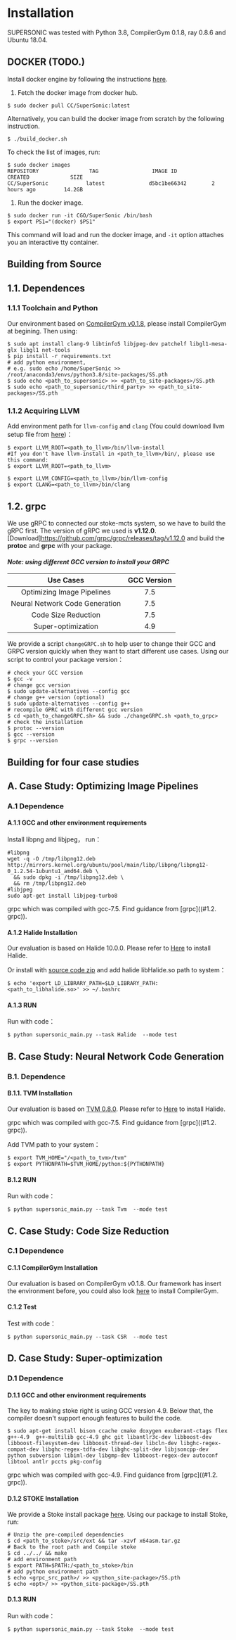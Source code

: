 # Installation

SUPERSONIC was tested with Python 3.8, CompilerGym 0.1.8, ray 0.8.6 and Ubuntu 18.04.

## DOCKER (TODO.)

Install docker engine by following the instructions [here](https://docs.docker.com/install/linux/docker-ce/ubuntu/).

1. Fetch the docker image from docker hub.

```
$ sudo docker pull CC/SuperSonic:latest
```

Alternatively, you can build the docker image from scratch by the following instruction.

```
$ ./build_docker.sh
```

To check the list of images, run:

```
$ sudo docker images
REPOSITORY                TAG                 IMAGE ID            CREATED             SIZE
CC/SuperSonic		     latest              d5bc1be66342        2 hours ago         14.2GB
```

1. Run the docker image.

```
$ sudo docker run -it CGO/SuperSonic /bin/bash
$ export PS1="(docker) $PS1"
```

This command will load and run the docker image, and `-it` option attaches you an interactive tty container.

## Building from Source

## 1.1. Dependences

### 1.1.1 Toolchain and Python

Our environment based on  [CompilerGym v0.1.8](https://github.com/facebookresearch/CompilerGym/tree/v0.1.8), please install CompilerGym at begining. Then using: 

```shell
$ sudo apt install clang-9 libtinfo5 libjpeg-dev patchelf libgl1-mesa-glx libgl1 net-tools
$ pip install -r requirements.txt
# add python environment, 
# e.g. sudo echo /home/SuperSonic >> /root/anaconda3/envs/python3.8/site-packages/SS.pth
$ sudo echo <path_to_supersonic> >> <path_to_site-packages>/SS.pth
$ sudo echo <path_to_supersonic/third_party> >> <path_to_site-packages>/SS.pth
```

### 1.1.2 Acquiring LLVM

Add environment path for `llvm-config` and `clang` (You could download llvm setup file from [here](https://releases.llvm.org/))：

```shell
$ export LLVM_ROOT=<path_to_llvm>/bin/llvm-install  
#If you don't have llvm-install in <path_to_llvm>/bin/, please use this command:
$ export LLVM_ROOT=<path_to_llvm>

$ export LLVM_CONFIG=<path_to_llvm>/bin/llvm-config
$ export CLANG=<path_to_llvm>/bin/clang
```

## 1.2. grpc

We use gRPC to connected our stoke-mcts system, so we have to build the gRPC first. The version of gRPC we used is **v1.12.0**. [Download]<https://github.com/grpc/grpc/releases/tag/v1.12.0> and build the **protoc** and **grpc** with your package.

#### ***Note: using different GCC version to install your GRPC***

|           Use Cases            | GCC Version |
| :----------------------------: | :---------: |
|   Optimizing Image Pipelines   |     7.5     |
| Neural Network Code Generation |     7.5     |
|      Code Size Reduction       |     7.5     |
|       Super-optimization       |     4.9     |

We provide a script `changeGRPC.sh` to help user to change their GCC and GRPC version quickly when they want to start different use cases.  Using our script to control your package version：

```shell
# check your GCC version
$ gcc -v
# change gcc version
$ sudo update-alternatives --config gcc
# change g++ version (optional)
$ sudo update-alternatives --config g++
# recompile GPRC with different gcc version
$ cd <path_to_changeGRPC.sh> && sudo ./changeGRPC.sh <path_to_grpc>
# check the installation
$ protoc --version
$ gcc --version
$ grpc --version
```



## Building for four case studies

## A. Case Study: Optimizing Image Pipelines

### A.1 Dependence

#### A.1.1 GCC and other environment requirements

Install libpng and libjpeg， run：

```shell
#libpng
wget -q -O /tmp/libpng12.deb http://mirrors.kernel.org/ubuntu/pool/main/libp/libpng/libpng12-0_1.2.54-1ubuntu1_amd64.deb \
  && sudo dpkg -i /tmp/libpng12.deb \
  && rm /tmp/libpng12.deb
#libjpeg
sudo apt-get install libjpeg-turbo8
```

grpc which was compiled with gcc-7.5. Find guidance from [grpc]((#1.2. grpc)).

#### A.1.2 Halide Installation

Our evaluation is based on Halide 10.0.0. Please refer to [Here](https://github.com/halide/Halide/tree/v10.0.0) to install Halide.

Or install with [source code zip](https://github.com/halide/Halide/releases/tag/v10.0.0)  and add halide libHalide.so path to system：

```shell
$ echo 'export LD_LIBRARY_PATH=$LD_LIBRARY_PATH:<path_to_libhalide.so>' >> ~/.bashrc
```

#### A.1.3 RUN

Run with code：

```shell 
$ python supersonic_main.py --task Halide  --mode test
```

## B. Case Study: Neural Network Code Generation

### B.1. Dependence

#### B.1.1. TVM Installation

Our evaluation is based on [TVM 0.8.0](https://tvm.apache.org/download). Please refer to [Here](https://tvm.apache.org/docs/install/from_source.html#developers-get-source-from-github) to install Halide.

grpc which was compiled with gcc-7.5. Find guidance from [grpc]((#1.2. grpc)).

Add TVM path to your system：

```shell
$ export TVM_HOME="/<path_to_tvm>/tvm"
$ export PYTHONPATH=$TVM_HOME/python:${PYTHONPATH}
```

#### B.1.2 RUN

Run with code：

```shell 
$ python supersonic_main.py --task Tvm  --mode test
```

## C. Case Study: Code Size Reduction

### C.1 Dependence

#### C.1.1 CompilerGym Installation

Our evaluation is based on CompilerGym v0.1.8. Our framework has insert the environment before, you could also look [here](https://github.com/facebookresearch/CompilerGym/tree/v0.1.8) to install CompilerGym. 

#### C.1.2 Test

Test with code：

```shell 
$ python supersonic_main.py --task CSR  --mode test
```

## D. Case Study: Super-optimization

### D.1 Dependence

#### D.1.1 GCC and other environment requirements

The key to making stoke right is using GCC version 4.9. Below that, the compiler doesn't support enough features to build the code.

```shell
$ sudo apt-get install bison ccache cmake doxygen exuberant-ctags flex g++-4.9  g++-multilib gcc-4.9 ghc git libantlr3c-dev libboost-dev libboost-filesystem-dev libboost-thread-dev libcln-dev libghc-regex-compat-dev libghc-regex-tdfa-dev libghc-split-dev libjsoncpp-dev python subversion libiml-dev libgmp-dev libboost-regex-dev autoconf libtool antlr pccts pkg-config
```

grpc which was compiled with gcc-4.9. Find guidance from [grpc]((#1.2. grpc)).

#### D.1.2 STOKE Installation

We provide a Stoke install package  [here](https://github.com/StanfordPL/stoke). Using our package to install Stoke, run:

```sehll
# Unzip the pre-compiled dependencies
$ cd <path_to_stoke>/src/ext && tar -xzvf x64asm.tar.gz
# Back to the root path and Compile stoke
$ cd ../../ && make
# add environment path
$ export PATH=$PATH:/<path_to_stoke>/bin
# add python environment path
$ echo <grpc_src_path>/ >> <python_site-package>/SS.pth
$ echo <opt>/ >> <python_site-package>/SS.pth
```

#### D.1.3 RUN

Run with code：

```shell 
$ python supersonic_main.py --task Stoke  --mode test
```

